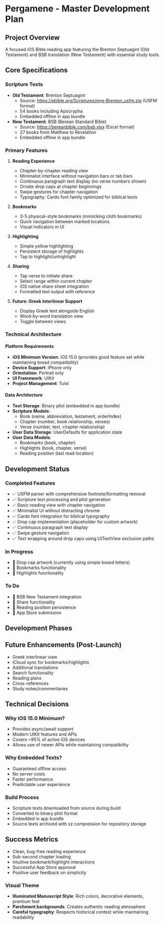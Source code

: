 # Pergamene - Master Development Plan

## Project Overview
A focused iOS Bible reading app featuring the Brenton Septuagint (Old Testament) and BSB translation (New Testament) with essential study tools.

## Core Specifications

### Scripture Texts
- **Old Testament**: Brenton Septuagint
  - Source: https://ebible.org/Scriptures/eng-Brenton_usfm.zip (USFM format)
  - 54 books including Apocrypha
  - Embedded offline in app bundle
- **New Testament**: BSB (Berean Standard Bible)
  - Source: https://bereanbible.com/bsb.xlsx (Excel format)
  - 27 books from Matthew to Revelation
  - Embedded offline in app bundle

### Primary Features
1. **Reading Experience**
   - Chapter-by-chapter reading view
   - Minimalist interface without navigation bars or tab bars
   - Continuous paragraph text display (no verse numbers shown)
   - Ornate drop caps at chapter beginnings
   - Swipe gestures for chapter navigation
   - Typography: Cardo font family optimized for biblical texts

2. **Bookmarks**
   - 3-5 physical-style bookmarks (mimicking cloth bookmarks)
   - Quick navigation between marked locations
   - Visual indicators in UI

3. **Highlighting**
   - Simple yellow highlighting
   - Persistent storage of highlights
   - Tap to highlight/unhighlight

4. **Sharing**
   - Tap verse to initiate share
   - Select range within current chapter
   - iOS native share sheet integration
   - Formatted text output with reference

5. **Future: Greek Interlinear Support**
   - Display Greek text alongside English
   - Word-by-word translation view
   - Toggle between views

### Technical Architecture

#### Platform Requirements
- **iOS Minimum Version**: iOS 15.0 (provides good feature set while maintaining broad compatibility)
- **Device Support**: iPhone only
- **Orientation**: Portrait only
- **UI Framework**: UIKit
- **Project Management**: Tuist

#### Data Architecture
- **Text Storage**: Binary plist (embedded in app bundle)
- **Scripture Models**:
  - Book (name, abbreviation, testament, orderIndex)
  - Chapter (number, book relationship, verses)
  - Verse (number, text, chapter relationship)
- **User Data Storage**: UserDefaults for application state
- **User Data Models**:
  - Bookmarks (book, chapter)
  - Highlights (book, chapter, verse)
  - Reading position (last read location)

## Development Status

### Completed Features
- ✅ USFM parser with comprehensive footnote/formatting removal
- ✅ Scripture text processing and plist generation
- ✅ Basic reading view with chapter navigation
- ✅ Minimalist UI without distracting chrome
- ✅ Cardo font integration for biblical typography
- ✅ Drop cap implementation (placeholder for custom artwork)
- ✅ Continuous paragraph text display
- ✅ Swipe gesture navigation
- ✅ Text wrapping around drop caps using UITextView exclusion paths

### In Progress
- 🔄 Drop cap artwork (currently using simple boxed letters)
- 🔄 Bookmarks functionality
- 🔄 Highlights functionality

### To Do
- 📝 BSB New Testament integration
- 📝 Share functionality
- 📝 Reading position persistence
- 📝 App Store submission

## Development Phases

## Future Enhancements (Post-Launch)
- Greek interlinear view
- iCloud sync for bookmarks/highlights
- Additional translations
- Search functionality
- Reading plans
- Cross-references
- Study notes/commentaries

## Technical Decisions

### Why iOS 15.0 Minimum?
- Provides async/await support
- Modern UIKit features and APIs
- Covers ~95% of active iOS devices
- Allows use of newer APIs while maintaining compatibility

### Why Embedded Texts?
- Guaranteed offline access
- No server costs
- Faster performance
- Predictable user experience

### Build Process
- Scripture texts downloaded from source during build
- Converted to binary plist format
- Embedded in app bundle
- Source texts archived with xz compression for repository storage

## Success Metrics
- Clean, bug-free reading experience
- Sub-second chapter loading
- Intuitive bookmark/highlight interactions
- Successful App Store approval
- Positive user feedback on simplicity

### Visual Theme
- **Illuminated Manuscript Style**: Rich colors, decorative elements, premium feel
- **Parchment backgrounds**: Creates authentic reading atmosphere
- **Careful typography**: Respects historical context while maintaining readability
